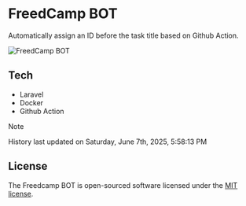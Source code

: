 # FreedCamp BOT

Automatically assign an ID before the task title based on Github Action.

![FreedCamp BOT](https://repository-images.githubusercontent.com/737932867/7d34798b-2680-471c-b089-a78a718d3d6a)

## Tech

- Laravel
- Docker
- Github Action

> [!NOTE]  
> History last updated on Saturday, June 7th, 2025, 5:58:13 PM

## License

The Freedcamp BOT is open-sourced software licensed under the [MIT license](https://opensource.org/licenses/MIT).
